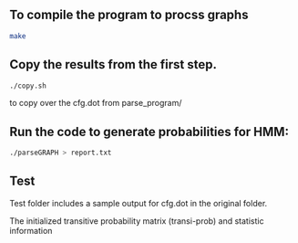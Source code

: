 ## To compile the program to procss graphs
```bash
make 
```

## Copy the results from the first step.
```bash
./copy.sh 
```
to copy over the cfg.dot from parse_program/

## Run the code to generate probabilities for HMM:
```bash
./parseGRAPH > report.txt
```

## Test
Test folder includes a sample output for cfg.dot in the original folder. 

The initialized transitive probability matrix (transi-prob)
 and statistic information
